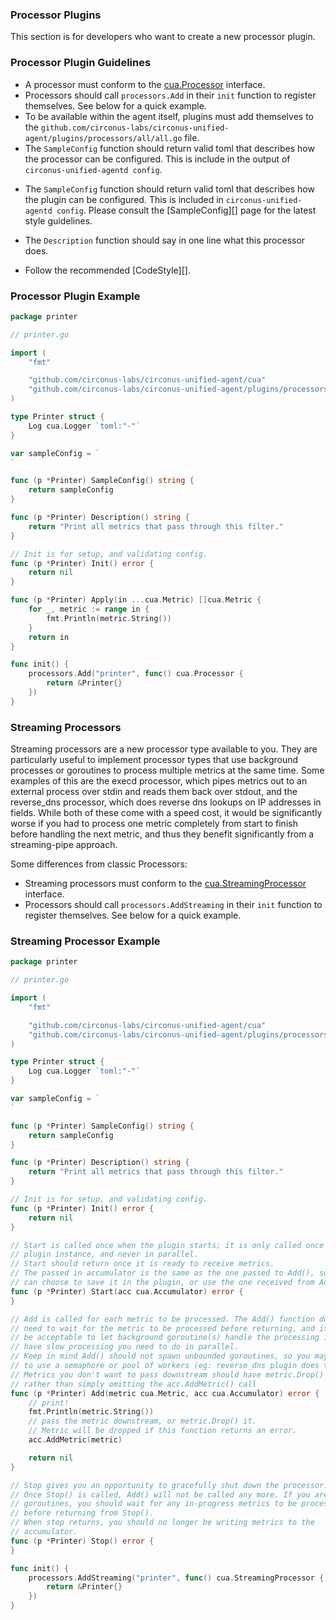 ### Processor Plugins

This section is for developers who want to create a new processor plugin.

### Processor Plugin Guidelines

* A processor must conform to the [cua.Processor][] interface.
* Processors should call `processors.Add` in their `init` function to register
  themselves.  See below for a quick example.
* To be available within the agent itself, plugins must add themselves to the
  `github.com/circonus-labs/circonus-unified-agent/plugins/processors/all/all.go` file.
* The `SampleConfig` function should return valid toml that describes how the
  processor can be configured. This is include in the output of `circonus-unified-agentd
  config`.
- The `SampleConfig` function should return valid toml that describes how the
  plugin can be configured. This is included in `circonus-unified-agentd config`.  Please
  consult the [SampleConfig][] page for the latest style guidelines.
* The `Description` function should say in one line what this processor does.
- Follow the recommended [CodeStyle][].

### Processor Plugin Example

```go
package printer

// printer.go

import (
    "fmt"

    "github.com/circonus-labs/circonus-unified-agent/cua"
    "github.com/circonus-labs/circonus-unified-agent/plugins/processors"
)

type Printer struct {
    Log cua.Logger `toml:"-"`
}

var sampleConfig = `
`

func (p *Printer) SampleConfig() string {
    return sampleConfig
}

func (p *Printer) Description() string {
    return "Print all metrics that pass through this filter."
}

// Init is for setup, and validating config.
func (p *Printer) Init() error {
    return nil
}

func (p *Printer) Apply(in ...cua.Metric) []cua.Metric {
    for _, metric := range in {
        fmt.Println(metric.String())
    }
    return in
}

func init() {
    processors.Add("printer", func() cua.Processor {
        return &Printer{}
    })
}
```

### Streaming Processors

Streaming processors are a new processor type available to you. They are
particularly useful to implement processor types that use background processes
or goroutines to process multiple metrics at the same time. Some examples of this
are the execd processor, which pipes metrics out to an external process over stdin
and reads them back over stdout, and the reverse_dns processor, which does reverse
dns lookups on IP addresses in fields. While both of these come with a speed cost,
it would be significantly worse if you had to process one metric completely from
start to finish before handling the next metric, and thus they benefit
significantly from a streaming-pipe approach.

Some differences from classic Processors:

* Streaming processors must conform to the [cua.StreamingProcessor][] interface.
* Processors should call `processors.AddStreaming` in their `init` function to register
  themselves.  See below for a quick example.

### Streaming Processor Example

```go
package printer

// printer.go

import (
    "fmt"

    "github.com/circonus-labs/circonus-unified-agent/cua"
    "github.com/circonus-labs/circonus-unified-agent/plugins/processors"
)

type Printer struct {
    Log cua.Logger `toml:"-"`
}

var sampleConfig = `
`

func (p *Printer) SampleConfig() string {
    return sampleConfig
}

func (p *Printer) Description() string {
    return "Print all metrics that pass through this filter."
}

// Init is for setup, and validating config.
func (p *Printer) Init() error {
    return nil
}

// Start is called once when the plugin starts; it is only called once per
// plugin instance, and never in parallel.
// Start should return once it is ready to receive metrics.
// The passed in accumulator is the same as the one passed to Add(), so you
// can choose to save it in the plugin, or use the one received from Add().
func (p *Printer) Start(acc cua.Accumulator) error {
}

// Add is called for each metric to be processed. The Add() function does not
// need to wait for the metric to be processed before returning, and it may
// be acceptable to let background goroutine(s) handle the processing if you
// have slow processing you need to do in parallel.
// Keep in mind Add() should not spawn unbounded goroutines, so you may need
// to use a semaphore or pool of workers (eg: reverse_dns plugin does this).
// Metrics you don't want to pass downstream should have metric.Drop() called,
// rather than simply omitting the acc.AddMetric() call
func (p *Printer) Add(metric cua.Metric, acc cua.Accumulator) error {
    // print!
    fmt.Println(metric.String())
    // pass the metric downstream, or metric.Drop() it.
    // Metric will be dropped if this function returns an error.
    acc.AddMetric(metric)

    return nil
}

// Stop gives you an opportunity to gracefully shut down the processor.
// Once Stop() is called, Add() will not be called any more. If you are using
// goroutines, you should wait for any in-progress metrics to be processed
// before returning from Stop().
// When stop returns, you should no longer be writing metrics to the
// accumulator.
func (p *Printer) Stop() error {
}

func init() {
    processors.AddStreaming("printer", func() cua.StreamingProcessor {
        return &Printer{}
    })
}
```

[cua.Processor]: https://godoc.org/github.com/circonus-labs/circonus-unified-agent/cua#Processor
[cua.StreamingProcessor]: https://godoc.org/github.com/circonus-labs/circonus-unified-agent/cua#StreamingProcessor
